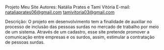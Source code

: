 Projeto Meu Site
Autores: Natália Prates e Tami Vitória
E-mail: nataliaprates06@gmail.com
tamivitoria03@gmail.com


Descrição: O projeto em desenvolvimento tem a finalidade de auxiliar no processo de inclusão das pessoas surdas no mercado de trabalho por meio de um sistema. Através de um cadastro, esse site pretende promover a comunicação entre empresas e os surdos, assim, estimular a contratação de pessoas surdas.